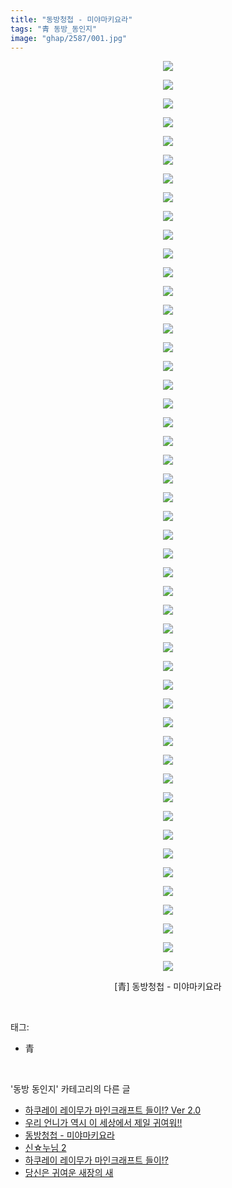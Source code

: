 ```yaml
---
title: "동방청첩 - 미야마키요라"
tags: "青 동방_동인지"
image: "ghap/2587/001.jpg"
---
```

<div class="article">
<p style="text-align: center; clear: none; float: none;"><img src="{{ site.nasurl }}/ghap/2587/001.jpg"/></p>
<p style="text-align: center; clear: none; float: none;"><img src="{{ site.nasurl }}/ghap/2587/002.jpg"/></p>
<p style="text-align: center; clear: none; float: none;"><img src="{{ site.nasurl }}/ghap/2587/003.jpg"/></p>
<p style="text-align: center; clear: none; float: none;"><img src="{{ site.nasurl }}/ghap/2587/004.jpg"/></p>
<p style="text-align: center; clear: none; float: none;"><img src="{{ site.nasurl }}/ghap/2587/005.jpg"/></p>
<p style="text-align: center; clear: none; float: none;"><img src="{{ site.nasurl }}/ghap/2587/006.jpg"/></p>
<p style="text-align: center; clear: none; float: none;"><img src="{{ site.nasurl }}/ghap/2587/007.jpg"/></p>
<p style="text-align: center; clear: none; float: none;"><img src="{{ site.nasurl }}/ghap/2587/008.jpg"/></p>
<p style="text-align: center; clear: none; float: none;"><img src="{{ site.nasurl }}/ghap/2587/009.jpg"/></p>
<p style="text-align: center; clear: none; float: none;"><img src="{{ site.nasurl }}/ghap/2587/010.jpg"/></p>
<p style="text-align: center; clear: none; float: none;"><img src="{{ site.nasurl }}/ghap/2587/011.jpg"/></p>
<p style="text-align: center; clear: none; float: none;"><img src="{{ site.nasurl }}/ghap/2587/012.jpg"/></p>
<p style="text-align: center; clear: none; float: none;"><img src="{{ site.nasurl }}/ghap/2587/013.jpg"/></p>
<p style="text-align: center; clear: none; float: none;"><img src="{{ site.nasurl }}/ghap/2587/014.jpg"/></p>
<p style="text-align: center; clear: none; float: none;"><img src="{{ site.nasurl }}/ghap/2587/015.jpg"/></p>
<p style="text-align: center; clear: none; float: none;"><img src="{{ site.nasurl }}/ghap/2587/016.jpg"/></p>
<p style="text-align: center; clear: none; float: none;"><img src="{{ site.nasurl }}/ghap/2587/017.jpg"/></p>
<p style="text-align: center; clear: none; float: none;"><img src="{{ site.nasurl }}/ghap/2587/018.jpg"/></p>
<p style="text-align: center; clear: none; float: none;"><img src="{{ site.nasurl }}/ghap/2587/019.jpg"/></p>
<p style="text-align: center; clear: none; float: none;"><img src="{{ site.nasurl }}/ghap/2587/020.jpg"/></p>
<p style="text-align: center; clear: none; float: none;"><img src="{{ site.nasurl }}/ghap/2587/021.jpg"/></p>
<p style="text-align: center; clear: none; float: none;"><img src="{{ site.nasurl }}/ghap/2587/022.jpg"/></p>
<p style="text-align: center; clear: none; float: none;"><img src="{{ site.nasurl }}/ghap/2587/023.jpg"/></p>
<p style="text-align: center; clear: none; float: none;"><img src="{{ site.nasurl }}/ghap/2587/024.jpg"/></p>
<p style="text-align: center; clear: none; float: none;"><img src="{{ site.nasurl }}/ghap/2587/025.jpg"/></p>
<p style="text-align: center; clear: none; float: none;"><img src="{{ site.nasurl }}/ghap/2587/026.jpg"/></p>
<p style="text-align: center; clear: none; float: none;"><img src="{{ site.nasurl }}/ghap/2587/027.jpg"/></p>
<p style="text-align: center; clear: none; float: none;"><img src="{{ site.nasurl }}/ghap/2587/028.jpg"/></p>
<p style="text-align: center; clear: none; float: none;"><img src="{{ site.nasurl }}/ghap/2587/029.jpg"/></p>
<p style="text-align: center; clear: none; float: none;"><img src="{{ site.nasurl }}/ghap/2587/030.jpg"/></p>
<p style="text-align: center; clear: none; float: none;"><img src="{{ site.nasurl }}/ghap/2587/031.jpg"/></p>
<p style="text-align: center; clear: none; float: none;"><img src="{{ site.nasurl }}/ghap/2587/032.jpg"/></p>
<p style="text-align: center; clear: none; float: none;"><img src="{{ site.nasurl }}/ghap/2587/033.jpg"/></p>
<p style="text-align: center; clear: none; float: none;"><img src="{{ site.nasurl }}/ghap/2587/034.jpg"/></p>
<p style="text-align: center; clear: none; float: none;"><img src="{{ site.nasurl }}/ghap/2587/035.jpg"/></p>
<p style="text-align: center; clear: none; float: none;"><img src="{{ site.nasurl }}/ghap/2587/036.jpg"/></p>
<p style="text-align: center; clear: none; float: none;"><img src="{{ site.nasurl }}/ghap/2587/037.jpg"/></p>
<p style="text-align: center; clear: none; float: none;"><img src="{{ site.nasurl }}/ghap/2587/038.jpg"/></p>
<p style="text-align: center; clear: none; float: none;"><img src="{{ site.nasurl }}/ghap/2587/039.jpg"/></p>
<p style="text-align: center; clear: none; float: none;"><img src="{{ site.nasurl }}/ghap/2587/040.jpg"/></p>
<p style="text-align: center; clear: none; float: none;"><img src="{{ site.nasurl }}/ghap/2587/041.jpg"/></p>
<p style="text-align: center; clear: none; float: none;"><img src="{{ site.nasurl }}/ghap/2587/042.jpg"/></p>
<p style="text-align: center; clear: none; float: none;"><img src="{{ site.nasurl }}/ghap/2587/043.jpg"/></p>
<p style="text-align: center; clear: none; float: none;"><img src="{{ site.nasurl }}/ghap/2587/044.jpg"/></p>
<p style="text-align: center; clear: none; float: none;"><img src="{{ site.nasurl }}/ghap/2587/045.jpg"/></p>
<p style="text-align: center; clear: none; float: none;"><img src="{{ site.nasurl }}/ghap/2587/046.jpg"/></p>
<p style="text-align: center; clear: none; float: none;"><img src="{{ site.nasurl }}/ghap/2587/047.jpg"/></p>
<p style="text-align: center; clear: none; float: none;"><img src="{{ site.nasurl }}/ghap/2587/048.jpg"/></p>
<p style="text-align: center; clear: none; float: none;"><img src="{{ site.nasurl }}/ghap/2587/049.jpg"/></p>
<p style="text-align: center; clear: none; float: none;">[青] 동방청첩 - 미야마키요라</p>
<p style="text-align: center; clear: none; float: none;"></p>
</div><br/>
<div class="tagTrail">
<p>태그: </p>
<ul>
<li>青</li>
</ul>
</div><br/>
<div class="another">
<p>'동방 동인지' 카테고리의 다른 글</p>
<ul>
<li><a href="/2016-10-15-ghap_2589">하쿠레이 레이무가 마인크래프트 들이!? Ver 2.0</a></li>
<li><a href="/2016-10-14-ghap_2588">우리 언니가 역시 이 세상에서 제일 귀여워!!</a></li>
<li><a href="/2016-10-14-ghap_2587">동방청첩 - 미야마키요라</a></li>
<li><a href="/2016-10-14-ghap_2586">신☆누님 2</a></li>
<li><a href="/2016-10-14-ghap_2585">하쿠레이 레이무가 마인크래프트 들이!?</a></li>
<li><a href="/2016-10-14-ghap_2584">당신은 귀여운 새장의 새</a></li>
</ul>
</div><br/>
<div class="cb_module cb_fluid">
<div class="cb_wrt cb_profile">
</div><!-- commentList close -->
</div><br/>
